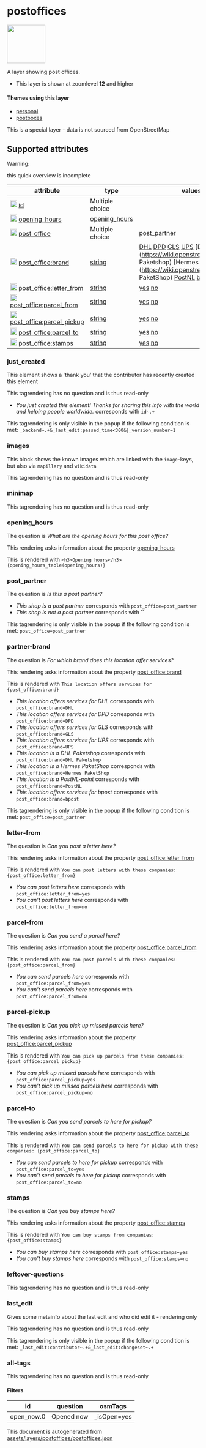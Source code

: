 [//]: # (WARNING: this file is automatically generated. Please find the sources at the bottom and edit those sources)

 postoffices 
=============



<img src='https://mapcomplete.osm.be/square:white;./assets/layers/postoffices/post_office.svg' height="100px"> 

A layer showing post offices.






  - This layer is shown at zoomlevel **12** and higher




#### Themes using this layer 





  - [personal](https://mapcomplete.osm.be/personal)
  - [postboxes](https://mapcomplete.osm.be/postboxes)


This is a special layer - data is not sourced from OpenStreetMap



 Supported attributes 
----------------------



Warning: 

this quick overview is incomplete



attribute | type | values which are supported by this layer
----------- | ------ | ------------------------------------------
[<img src='https://mapcomplete.osm.be/assets/svg/statistics.svg' height='18px'>](https://taginfo.openstreetmap.org/keys/id#values) [id](https://wiki.openstreetmap.org/wiki/Key:id) | Multiple choice | 
[<img src='https://mapcomplete.osm.be/assets/svg/statistics.svg' height='18px'>](https://taginfo.openstreetmap.org/keys/opening_hours#values) [opening_hours](https://wiki.openstreetmap.org/wiki/Key:opening_hours) | [opening_hours](../SpecialInputElements.md#opening_hours) | 
[<img src='https://mapcomplete.osm.be/assets/svg/statistics.svg' height='18px'>](https://taginfo.openstreetmap.org/keys/post_office#values) [post_office](https://wiki.openstreetmap.org/wiki/Key:post_office) | Multiple choice | [post_partner](https://wiki.openstreetmap.org/wiki/Tag:post_office%3Dpost_partner) [](https://wiki.openstreetmap.org/wiki/Tag:post_office%3D)
[<img src='https://mapcomplete.osm.be/assets/svg/statistics.svg' height='18px'>](https://taginfo.openstreetmap.org/keys/post_office:brand#values) [post_office:brand](https://wiki.openstreetmap.org/wiki/Key:post_office:brand) | [string](../SpecialInputElements.md#string) | [DHL](https://wiki.openstreetmap.org/wiki/Tag:post_office:brand%3DDHL) [DPD](https://wiki.openstreetmap.org/wiki/Tag:post_office:brand%3DDPD) [GLS](https://wiki.openstreetmap.org/wiki/Tag:post_office:brand%3DGLS) [UPS](https://wiki.openstreetmap.org/wiki/Tag:post_office:brand%3DUPS) [DHL Paketshop](https://wiki.openstreetmap.org/wiki/Tag:post_office:brand%3DDHL Paketshop) [Hermes PaketShop](https://wiki.openstreetmap.org/wiki/Tag:post_office:brand%3DHermes PaketShop) [PostNL](https://wiki.openstreetmap.org/wiki/Tag:post_office:brand%3DPostNL) [bpost](https://wiki.openstreetmap.org/wiki/Tag:post_office:brand%3Dbpost)
[<img src='https://mapcomplete.osm.be/assets/svg/statistics.svg' height='18px'>](https://taginfo.openstreetmap.org/keys/post_office:letter_from#values) [post_office:letter_from](https://wiki.openstreetmap.org/wiki/Key:post_office:letter_from) | [string](../SpecialInputElements.md#string) | [yes](https://wiki.openstreetmap.org/wiki/Tag:post_office:letter_from%3Dyes) [no](https://wiki.openstreetmap.org/wiki/Tag:post_office:letter_from%3Dno)
[<img src='https://mapcomplete.osm.be/assets/svg/statistics.svg' height='18px'>](https://taginfo.openstreetmap.org/keys/post_office:parcel_from#values) [post_office:parcel_from](https://wiki.openstreetmap.org/wiki/Key:post_office:parcel_from) | [string](../SpecialInputElements.md#string) | [yes](https://wiki.openstreetmap.org/wiki/Tag:post_office:parcel_from%3Dyes) [no](https://wiki.openstreetmap.org/wiki/Tag:post_office:parcel_from%3Dno)
[<img src='https://mapcomplete.osm.be/assets/svg/statistics.svg' height='18px'>](https://taginfo.openstreetmap.org/keys/post_office:parcel_pickup#values) [post_office:parcel_pickup](https://wiki.openstreetmap.org/wiki/Key:post_office:parcel_pickup) | [string](../SpecialInputElements.md#string) | [yes](https://wiki.openstreetmap.org/wiki/Tag:post_office:parcel_pickup%3Dyes) [no](https://wiki.openstreetmap.org/wiki/Tag:post_office:parcel_pickup%3Dno)
[<img src='https://mapcomplete.osm.be/assets/svg/statistics.svg' height='18px'>](https://taginfo.openstreetmap.org/keys/post_office:parcel_to#values) [post_office:parcel_to](https://wiki.openstreetmap.org/wiki/Key:post_office:parcel_to) | [string](../SpecialInputElements.md#string) | [yes](https://wiki.openstreetmap.org/wiki/Tag:post_office:parcel_to%3Dyes) [no](https://wiki.openstreetmap.org/wiki/Tag:post_office:parcel_to%3Dno)
[<img src='https://mapcomplete.osm.be/assets/svg/statistics.svg' height='18px'>](https://taginfo.openstreetmap.org/keys/post_office:stamps#values) [post_office:stamps](https://wiki.openstreetmap.org/wiki/Key:post_office:stamps) | [string](../SpecialInputElements.md#string) | [yes](https://wiki.openstreetmap.org/wiki/Tag:post_office:stamps%3Dyes) [no](https://wiki.openstreetmap.org/wiki/Tag:post_office:stamps%3Dno)




### just_created 



This element shows a 'thank you' that the contributor has recently created this element

This tagrendering has no question and is thus read-only





  - *You just created this element! Thanks for sharing this info with the world and helping people worldwide.*  corresponds with  `id~.+`


This tagrendering is only visible in the popup if the following condition is met: `_backend~.+&_last_edit:passed_time<300&|_version_number=1`



### images 



This block shows the known images which are linked with the `image`-keys, but also via `mapillary` and `wikidata`

This tagrendering has no question and is thus read-only





### minimap 



This tagrendering has no question and is thus read-only





### opening_hours 



The question is  *What are the opening hours for this post office?*

This rendering asks information about the property  [opening_hours](https://wiki.openstreetmap.org/wiki/Key:opening_hours) 

This is rendered with  `<h3>Opening hours</h3>{opening_hours_table(opening_hours)}`





### post_partner 



The question is  *Is this a post partner?*





  - *This shop is a post partner*  corresponds with  `post_office=post_partner`
  - *This shop is not a post partner*  corresponds with  ``


This tagrendering is only visible in the popup if the following condition is met: `post_office=post_partner`



### partner-brand 



The question is  *For which brand does this location offer services?*

This rendering asks information about the property  [post_office:brand](https://wiki.openstreetmap.org/wiki/Key:post_office:brand) 

This is rendered with  `This location offers services for {post_office:brand}`





  - *This location offers services for DHL*  corresponds with  `post_office:brand=DHL`
  - *This location offers services for DPD*  corresponds with  `post_office:brand=DPD`
  - *This location offers services for GLS*  corresponds with  `post_office:brand=GLS`
  - *This location offers services for UPS*  corresponds with  `post_office:brand=UPS`
  - *This location is a DHL Paketshop*  corresponds with  `post_office:brand=DHL Paketshop`
  - *This location is a Hermes PaketShop*  corresponds with  `post_office:brand=Hermes PaketShop`
  - *This location is a PostNL-point*  corresponds with  `post_office:brand=PostNL`
  - *This location offers services for bpost*  corresponds with  `post_office:brand=bpost`


This tagrendering is only visible in the popup if the following condition is met: `post_office=post_partner`



### letter-from 



The question is  *Can you post a letter here?*

This rendering asks information about the property  [post_office:letter_from](https://wiki.openstreetmap.org/wiki/Key:post_office:letter_from) 

This is rendered with  `You can post letters with these companies: {post_office:letter_from}`





  - *You can post letters here*  corresponds with  `post_office:letter_from=yes`
  - *You can't post letters here*  corresponds with  `post_office:letter_from=no`




### parcel-from 



The question is  *Can you send a parcel here?*

This rendering asks information about the property  [post_office:parcel_from](https://wiki.openstreetmap.org/wiki/Key:post_office:parcel_from) 

This is rendered with  `You can post parcels with these companies: {post_office:parcel_from}`





  - *You can send parcels here*  corresponds with  `post_office:parcel_from=yes`
  - *You can't send parcels here*  corresponds with  `post_office:parcel_from=no`




### parcel-pickup 



The question is  *Can you pick up missed parcels here?*

This rendering asks information about the property  [post_office:parcel_pickup](https://wiki.openstreetmap.org/wiki/Key:post_office:parcel_pickup) 

This is rendered with  `You can pick up parcels from these companies: {post_office:parcel_pickup}`





  - *You can pick up missed parcels here*  corresponds with  `post_office:parcel_pickup=yes`
  - *You can't pick up missed parcels here*  corresponds with  `post_office:parcel_pickup=no`




### parcel-to 



The question is  *Can you send parcels to here for pickup?*

This rendering asks information about the property  [post_office:parcel_to](https://wiki.openstreetmap.org/wiki/Key:post_office:parcel_to) 

This is rendered with  `You can send parcels to here for pickup with these companies: {post_office:parcel_to}`





  - *You can send parcels to here for pickup*  corresponds with  `post_office:parcel_to=yes`
  - *You can't send parcels to here for pickup*  corresponds with  `post_office:parcel_to=no`




### stamps 



The question is  *Can you buy stamps here?*

This rendering asks information about the property  [post_office:stamps](https://wiki.openstreetmap.org/wiki/Key:post_office:stamps) 

This is rendered with  `You can buy stamps from companies: {post_office:stamps}`





  - *You can buy stamps here*  corresponds with  `post_office:stamps=yes`
  - *You can't buy stamps here*  corresponds with  `post_office:stamps=no`




### leftover-questions 



This tagrendering has no question and is thus read-only





### last_edit 



Gives some metainfo about the last edit and who did edit it - rendering only

This tagrendering has no question and is thus read-only



This tagrendering is only visible in the popup if the following condition is met: `_last_edit:contributor~.+&_last_edit:changeset~.+`



### all-tags 



This tagrendering has no question and is thus read-only





#### Filters 





id | question | osmTags
---- | ---------- | ---------
open_now.0 | Opened now | _isOpen=yes
 

This document is autogenerated from [assets/layers/postoffices/postoffices.json](https://github.com/pietervdvn/MapComplete/blob/develop/assets/layers/postoffices/postoffices.json)
